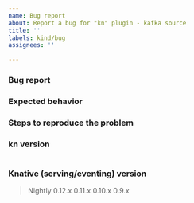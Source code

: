 ```yaml
---
name: Bug report
about: Report a bug for "kn" plugin - kafka source
title: ''
labels: kind/bug
assignees: ''

---
```

<!-- If you need to report a security issue with Knative, send an email to knative-security@googlegroups.com. -->

### Bug report

<!-- Please describe what is actually happening -->

### Expected behavior

<!-- Please describe what you expect to happen -->

### Steps to reproduce the problem

<!-- How can a maintainer reproduce this issue (please be detailed) -->

### kn version

<!-- Please paste the output of 'kn version' in the code block below -->

```

```

### Knative (serving/eventing) version

<!-- Remove all except the known affected versions of Knative running on the cluster on which you have detected the issue -->

> Nightly
> 0.12.x
> 0.11.x
> 0.10.x
> 0.9.x

<!--
Optional classifications: Remove ">" to add corresponding label
> /kind good-first-issue
> /kind doc
> /kind cleanup
-->
